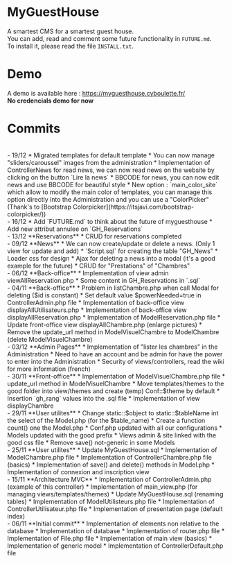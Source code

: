 # MyGuestHouse

A smartest CMS for a smartest guest house.
<br>
You can add, read and comment some future functionality in `FUTURE.md`.
<br>
To install it, please read the file `INSTALL.txt`.

# Demo

A demo is available here : https://myguesthouse.cyboulette.fr/
<br>
**No credencials demo for now**

# Commits

<br>
- 19/12
   *       Migrated templates for default template
   *       You can now manage "sliders/caroussel" images from the administration
   *       Implementation of ControllerNews for read news, we can now read news on the website by clicking on the button `Lire la news`
   *       BBCODE for news, you can now edit news and use BBCODE for beautiful style
   *       New option : `main_color_site` which allow to modify the main color of templates, you can manage this option directly into the Administration and you can use a "ColorPicker" (Thank's to [Bootstrap Colorpicker](https://itsjavi.com/bootstrap-colorpicker/))

<br>
- 16/12 
    *       Add `FUTURE.md` to think about the future of myguesthouse
    *       Add new attribut annulee on `GH_Reservations`

<br>
- 13/12 **Reservations**
    *       CRUD for reservations completed
    
<br>
- 09/12 **News**
    *       We can now create/update or delete a news. (Only 1 view for update and add)
    *       `Script.sql` for creating the table "GH_News"
    *       Loader css for design
    *       Ajax for deleting a news into a modal (it's a good example for the future)
    *       CRUD for "Prestations" of "Chambres"

<br>
- 06/12 **Back-office**
    *       Implementation of view admin viewAllReservation.php
    *       Some content in GH_Reservations in `.sql`

<br>
- 04/11 **Back-office**
    *       Problem in listChambre.php when call Modal for deleting ($id is constant)
    *       Set default value $powerNeeded=true in ControllerAdmin.php file
    *       Implementation of back-office view displayAllUtilisateurs.php
    *       Implementation of back-office view displayAllReservation.php
    *       Implementation of ModelReservation.php file
    *       Update front-office view displayAllChambre.php (enlarge pictures)
    *       Remove the update_url method in ModelVisuelChambre to ModelChambre (delete ModelVisuelChambre)

<br>
- 03/12 **Admin Pages**
    *        Implementation of "lister les chambres" in the Administration
    *        Need to have an account and be admin for have the power to enter into the Administration
    *        Security of views/controllers, read the wiki for more information (french)

<br>
- 30/11 **Front-office**
    *       Implementation of ModelVisuelChambre.php file
    *       update_url method in ModelVisuelChambre
    *       Move templates/themes to the good folder into view/themes and create (temp) Conf::$theme by default
    *       Insertion `gh_rang` values into the .sql file
    *       Implementation of view displayChambre

<br>
- 29/11 **User utilites**
    *       Change static::$object to static::$tableName int the select of the Model.php (for the $table_name)
    *       Create a function count() one the Model.php 
    *       Conf.php updated with all our configurations
    *       Models updated with the good prefix
    *       Views admin & site linked with the good css file
    *       Remove save() not-generic in some Models

<br>
- 25/11 **User utilites**
     *      Update MyGuestHouse.sql
     *      Implementation of ModelChambre.php file
     *      Implementation of ControllerChambre.php file (basics)
     *      Implementation of save() and delete() methods in Model.php
     *      Implementation of connexion and inscription view

<br>
- 15/11 **Architecture MVC**
     *      Implementation of ControllerAdmin.php (example of this controller)
     *      Implementation of main_view.php (for managing views/templates/themes)
     *      Update MyGuestHouse.sql (renaming tables)
     *      Implementation of ModelUtilisteurs.php file
     *      Implementation of ControllerUtilisateur.php file
     *      Implementation of presentation page (default index)        
     
<br>
- 06/11 **Initial commit**
     *      Implementation of elements non relative to the database
     *      Implementation of database
     *      Implementation of router.php file
     *      Implementation of File.php file
     *      Implementation of main view (basics)
     *      Implementation of generic model
     *      Implementation of ControllerDefault.php file

